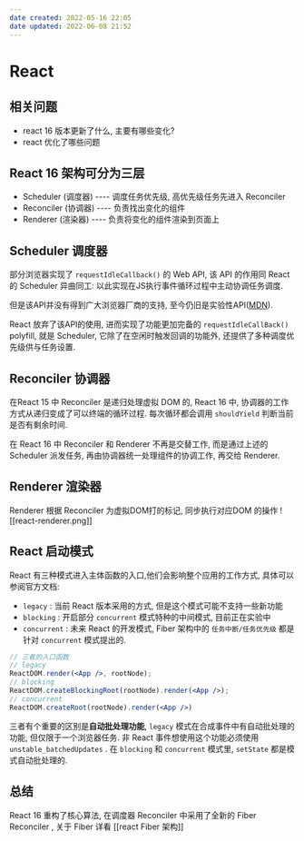 ```yaml
---
date created: 2022-05-16 22:05
date updated: 2022-06-08 21:52
---
```


# React

## 相关问题

- react 16 版本更新了什么, 主要有哪些变化?
- react 优化了哪些问题

## React 16 架构可分为三层

- Scheduler (调度器) ---- 调度任务优先级, 高优先级任务先进入 Reconciler
- Reconciler (协调器) ---- 负责找出变化的组件
- Renderer (渲染器) ---- 负责将变化的组件渲染到页面上

## Scheduler 调度器

部分浏览器实现了 `requestIdleCallback()` 的 Web API, 该 API 的作用同 React 的 Scheduler 异曲同工: 以此实现在JS执行事件循环过程中主动协调任务调度.

但是该API并没有得到广大浏览器厂商的支持, 至今仍旧是实验性API([MDN](https://developer.mozilla.org/zh-CN/docs/Web/API/Window/requestIdleCallback)).

React 放弃了该API的使用, 进而实现了功能更加完备的 `requestIdleCallBack()` polyfill, 就是 Scheduler, 它除了在空闲时触发回调的功能外, 还提供了多种调度优先级供与任务设置.

## Reconciler 协调器

在React 15 中 Reconciler 是递归处理虚拟 DOM 的, React 16 中, 协调器的工作方式从递归变成了可以终端的循环过程. 每次循环都会调用 `shouldYield` 判断当前是否有剩余时间.

在 React 16 中 Reconciler 和 Renderer 不再是交替工作, 而是通过上述的 Scheduler 派发任务,  再由协调器统一处理组件的协调工作, 再交给 Renderer.

## Renderer 渲染器

Renderer 根据 Reconciler 为虚拟DOM打的标记, 同步执行对应DOM 的操作
![[react-renderer.png]]

## React 启动模式

React 有三种模式进入主体函数的入口,他们会影响整个应用的工作方式, 具体可以参阅官方文档:

- `legacy` : 当前 React 版本采用的方式, 但是这个模式可能不支持一些新功能
- `blocking` : 开启部分 `concurrent` 模式特种的中间模式, 目前正在实验中
- `concurrent` : 未来 React 的开发模式, Fiber 架构中的 `任务中断/任务优先级` 都是针对 `concurrent` 模式提出的.

```jsx
// 三者的入口函数
// legacy 
ReactDOM.render(<App />, rootNode);
// blocking
ReactDOM.createBlockingRoot(rootNode).render(<App />);
// concurrent
ReactDOM.createRoot(rootNode).render(<App />)
```

三者有个重要的区别是**自动批处理功能**, `legacy` 模式在合成事件中有自动批处理的功能, 但仅限于一个浏览器任务. 非 React 事件想使用这个功能必须使用 `unstable_batchedUpdates` . 在 `blocking` 和 `concurrent` 模式里, `setState` 都是模式自动批处理的.

## 总结

React 16 重构了核心算法, 在调度器 Reconciler 中采用了全新的 Fiber Reconciler , 关于 Fiber 详看 [[react Fiber 架构]]
